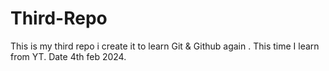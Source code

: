 # Third-Repo
This is my third repo i create it to learn Git &amp; Github again . This time I learn from YT.
Date 4th feb 2024.
